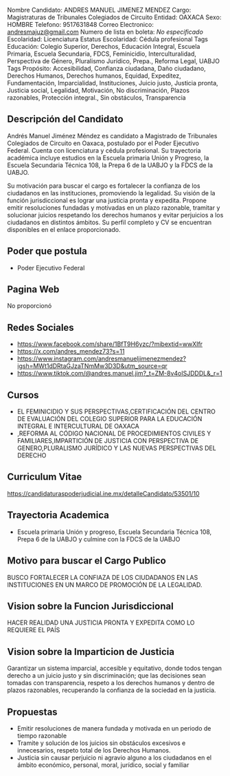 Nombre Candidato: ANDRES MANUEL JIMENEZ MENDEZ
Cargo: Magistraturas de Tribunales Colegiados de Circuito
Entidad: OAXACA
Sexo: HOMBRE
Telefono: 9517631848
Correo Electronico: andresmajuz@gmail.com
Numero de lista en boleta: *No especificado*
Escolaridad: Licenciatura
Estatus Escolaridad: Cédula profesional
Tags Educación: Colegio Superior, Derechos, Educación Integral, Escuela Primaria, Escuela Secundaria, FDCS, Feminicidio, Interculturalidad, Perspectiva de Género, Pluralismo Jurídico, Prepa., Reforma Legal, UABJO
Tags Propósito: Accesibilidad, Confianza ciudadana, Daño ciudadano, Derechos Humanos, Derechos humanos, Equidad, Expeditez, Fundamentación, Imparcialidad, Instituciones, Juicio justo, Justicia pronta, Justicia social, Legalidad, Motivación, No discriminación, Plazos razonables, Protección integral., Sin obstáculos, Transparencia


## Descripción del Candidato 

Andrés Manuel Jiménez Méndez es candidato a Magistrado de Tribunales Colegiados de Circuito en Oaxaca, postulado por el Poder Ejecutivo Federal. Cuenta con licenciatura y cédula profesional. Su trayectoria académica incluye estudios en la Escuela primaria Unión y Progreso, la Escuela Secundaria Técnica 108, la Prepa 6 de la UABJO y la FDCS de la UABJO.

Su motivación para buscar el cargo es fortalecer la confianza de los ciudadanos en las instituciones, promoviendo la legalidad. Su visión de la función jurisdiccional es lograr una justicia pronta y expedita. Propone emitir resoluciones fundadas y motivadas en un plazo razonable, tramitar y solucionar juicios respetando los derechos humanos y evitar perjuicios a los ciudadanos en distintos ámbitos.  Su perfil completo y CV se encuentran disponibles en el enlace proporcionado.


## Poder que postula

- Poder Ejecutivo Federal


## Pagina Web

No proporcionó


## Redes Sociales

- https://www.facebook.com/share/1BfT9H6yzc/?mibextid=wwXIfr
- https://x.com/andres_mendez73?s=11
- https://www.instagram.com/andresmanueljimenezmendez?igsh=MWt1dDRtaGJzaTNmMw3D3D&utm_source=qr
- https://www.tiktok.com/@andres.manuel.jim?_t=ZM-8v4oISJDDDL&_r=1


## Cursos

- EL FEMINICIDIO Y SUS PERSPECTIVAS,CERTIFICACIÓN DEL CENTRO DE EVALUACIÓN DEL COLEGIO SUPERIOR PARA LA EDUCACIÓN INTEGRAL E INTERCULTURAL DE OAXACA
- ,REFORMA AL CÓDIGO NACIONAL DE PROCEDIMIENTOS CIVILES Y FAMILIARES,IMPARTICIÓN DE JUSTICIA CON PERSPECTIVA DE GENERO,PLURALISMO JURÍDICO Y LAS NUEVAS PERSPECTIVAS DEL DERECHO


## Curriculum Vitae

https://candidaturaspoderjudicial.ine.mx/detalleCandidato/53501/10


## Trayectoria Academica

- Escuela primaria Unión y progreso, Escuela Secundaria Técnica 108, Prepa 6 de la UABJO y culmine con la FDCS de la UABJO


## Motivo para buscar el Cargo Publico

BUSCO FORTALECER LA CONFIAZA DE LOS CIUDADANOS EN LAS INSTITUCIONES EN UN MARCO DE PROMOCIÓN DE LA LEGALIDAD.


## Vision sobre la Funcion Jurisdiccional

HACER REALIDAD UNA JUSTICIA PRONTA Y EXPEDITA COMO LO REQUIERE EL PAÍS


## Vision sobre la Imparticion de Justicia

Garantizar un sistema imparcial, accesible y equitativo, donde todos tengan derecho a un juicio justo y sin discriminación; que las decisiones sean tomadas con transparencia, respeto a los derechos humanos y dentro de plazos razonables, recuperando la confianza de la sociedad en la justicia.


## Propuestas

- Emitir resoluciones de manera fundada y motivada en un periodo de tiempo razonable
- Tramite y solución de los juicios sin obstáculos excesivos e innecesarios, respeto total de los Derechos Humanos.
- Justicia sin causar perjuicio ni agravio alguno a los ciudadanos en el ámbito económico, personal, moral, jurídico, social y familiar


